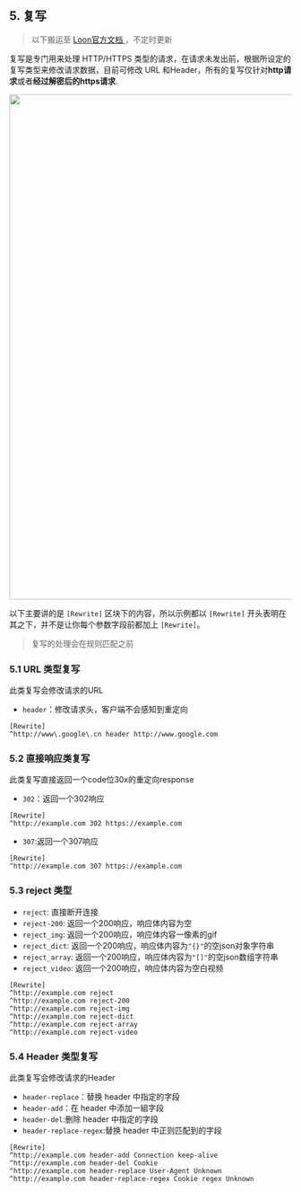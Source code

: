 ## 5. 复写

> 以下搬运至 [Loon官方文档 ](https://loon0x00.github.io/LoonManual/#/loon/rewrite)，不定时更新

复写是专门用来处理 HTTP/HTTPS 类型的请求，在请求未发出前，根据所设定的复写类型来修改请求数据，目前可修改 URL 和Header，所有的复写仅针对**http请求**或者**经过解密后的https请求**.


<img src="https://raw.githubusercontent.com/Repcz/Tool/X/Loon/Photo/5.PNG" width="900">


以下主要讲的是 `[Rewrite]` 区块下的内容，所以示例都以 `[Rewrite]` 开头表明在其之下，并不是让你每个参数字段前都加上 `[Rewrite]`。

>复写的处理会在规则匹配之前

### 5.1 URL 类型复写
此类复写会修改请求的URL

- `header`：修改请求头，客户端不会感知到重定向

```
[Rewrite]
^http://www\.google\.cn header http://www.google.com
```

### 5.2 直接响应类复写
此类复写直接返回一个code位30x的重定向response

- `302`：返回一个302响应

```
[Rewrite]
^http://example.com 302 https://example.com
```

- `307`:返回一个307响应

```
[Rewrite]
^http://example.com 307 https://example.com
```

### 5.3 reject 类型

- `reject`: 直接断开连接
- `reject-200`: 返回一个200响应，响应体内容为空
- `reject_img`: 返回一个200响应，响应体内容一像素的gif
- `reject_dict`: 返回一个200响应，响应体内容为`"{}"`的空json对象字符串
- `reject_array`: 返回一个200响应，响应体内容为`"[]"`的空json数组字符串
- `reject_video`: 返回一个200响应，响应体内容为空白视频

```
[Rewrite]
^http://example.com reject
^http://example.com reject-200
^http://example.com reject-img
^http://example.com reject-dict
^http://example.com reject-array
^http://example.com reject-video
```

### 5.4 Header 类型复写
此类复写会修改请求的Header

- `header-replace`：替换 header 中指定的字段
- `header-add`：在 header 中添加一組字段
- `header-del`:删除 header 中指定的字段
- `header-replace-regex`:替换 header 中正则匹配到的字段

```
[Rewrite]
^http://example.com header-add Connection keep-alive
^http://example.com header-del Cookie
^http://example.com header-replace User-Agent Unknown
^http://example.com header-replace-regex Cookie regex Unknown
```